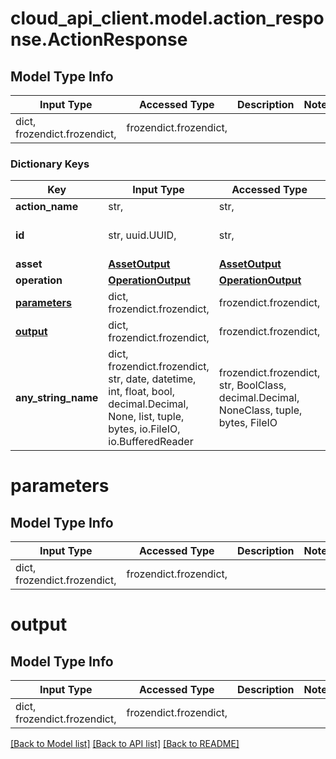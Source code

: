 # cloud_api_client.model.action_response.ActionResponse

## Model Type Info
Input Type | Accessed Type | Description | Notes
------------ | ------------- | ------------- | -------------
dict, frozendict.frozendict,  | frozendict.frozendict,  |  | 

### Dictionary Keys
Key | Input Type | Accessed Type | Description | Notes
------------ | ------------- | ------------- | ------------- | -------------
**action_name** | str,  | str,  |  | 
**id** | str, uuid.UUID,  | str,  |  | value must be a uuid
**asset** | [**AssetOutput**](AssetOutput.md) | [**AssetOutput**](AssetOutput.md) |  | 
**operation** | [**OperationOutput**](OperationOutput.md) | [**OperationOutput**](OperationOutput.md) |  | 
**[parameters](#parameters)** | dict, frozendict.frozendict,  | frozendict.frozendict,  |  | [optional] 
**[output](#output)** | dict, frozendict.frozendict,  | frozendict.frozendict,  |  | [optional] 
**any_string_name** | dict, frozendict.frozendict, str, date, datetime, int, float, bool, decimal.Decimal, None, list, tuple, bytes, io.FileIO, io.BufferedReader | frozendict.frozendict, str, BoolClass, decimal.Decimal, NoneClass, tuple, bytes, FileIO | any string name can be used but the value must be the correct type | [optional]

# parameters

## Model Type Info
Input Type | Accessed Type | Description | Notes
------------ | ------------- | ------------- | -------------
dict, frozendict.frozendict,  | frozendict.frozendict,  |  | 

# output

## Model Type Info
Input Type | Accessed Type | Description | Notes
------------ | ------------- | ------------- | -------------
dict, frozendict.frozendict,  | frozendict.frozendict,  |  | 

[[Back to Model list]](../../README.md#documentation-for-models) [[Back to API list]](../../README.md#documentation-for-api-endpoints) [[Back to README]](../../README.md)

